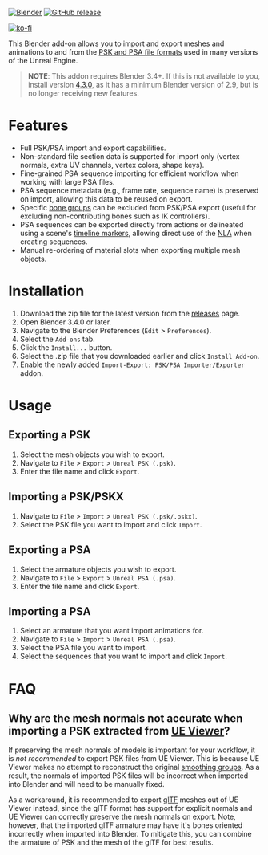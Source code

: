 [![Blender](https://img.shields.io/badge/Blender->=3.4-blue?logo=blender&logoColor=white)](https://www.blender.org/download/ "Download Blender")
[![GitHub release](https://img.shields.io/github/release/DarklightGames/io_scene_psk_psa?include_prereleases=&sort=semver&color=blue)](https://github.com/DarklightGames/io_scene_psk_psa/releases/)

[![ko-fi](https://ko-fi.com/img/githubbutton_sm.svg)](https://ko-fi.com/L4L3853VR)

This Blender add-on allows you to import and export meshes and animations to and from the [PSK and PSA file formats](https://wiki.beyondunreal.com/PSK_%26_PSA_file_formats) used in many versions of the Unreal Engine.

> **NOTE**: This addon requires Blender 3.4+. If this is not available to you, install version [4.3.0](https://github.com/DarklightGames/io_scene_psk_psa/releases/tag/4.3.0), as it has a minimum Blender version of 2.9, but is no longer receiving new features.

# Features
* Full PSK/PSA import and export capabilities.
* Non-standard file section data is supported for import only (vertex normals, extra UV channels, vertex colors, shape keys).
* Fine-grained PSA sequence importing for efficient workflow when working with large PSA files.
* PSA sequence metadata (e.g., frame rate, sequence name) is preserved on import, allowing this data to be reused on export.
* Specific [bone groups](https://docs.blender.org/manual/en/latest/animation/armatures/properties/bone_groups.html) can be excluded from PSK/PSA export (useful for excluding non-contributing bones such as IK controllers).
* PSA sequences can be exported directly from actions or delineated using a scene's [timeline markers](https://docs.blender.org/manual/en/latest/animation/markers.html), allowing direct use of the [NLA](https://docs.blender.org/manual/en/latest/editors/nla/index.html) when creating sequences.
* Manual re-ordering of material slots when exporting multiple mesh objects.

# Installation
1. Download the zip file for the latest version from the [releases](https://github.com/DarklightGames/io_export_psk_psa/releases) page.
2. Open Blender 3.4.0 or later.
3. Navigate to the Blender Preferences (`Edit` > `Preferences`).
4. Select the `Add-ons` tab.
5. Click the `Install...` button.
6. Select the .zip file that you downloaded earlier and click `Install Add-on`.
7. Enable the newly added `Import-Export: PSK/PSA Importer/Exporter` addon.

# Usage
## Exporting a PSK
1. Select the mesh objects you wish to export.
2. Navigate to `File` > `Export` > `Unreal PSK (.psk)`.
3. Enter the file name and click `Export`.

## Importing a PSK/PSKX
1. Navigate to `File` > `Import` > `Unreal PSK (.psk/.pskx)`.
2. Select the PSK file you want to import and click `Import`.

## Exporting a PSA
1. Select the armature objects you wish to export.
2. Navigate to `File` > `Export` > `Unreal PSA (.psa)`.
3. Enter the file name and click `Export`.

## Importing a PSA
1. Select an armature that you want import animations for.
2. Navigate to `File` > `Import` > `Unreal PSA (.psa)`.
3. Select the PSA file you want to import.
4. Select the sequences that you want to import and click `Import`.

# FAQ
## Why are the mesh normals not accurate when importing a PSK extracted from [UE Viewer](https://www.gildor.org/en/projects/umodel)?
If preserving the mesh normals of models is important for your workflow, it is *not recommended* to export PSK files from UE Viewer. This is because UE Viewer makes no attempt to reconstruct the original [smoothing groups](https://en.wikipedia.org/wiki/Smoothing_group). As a result, the normals of imported PSK files will be incorrect when imported into Blender and will need to be manually fixed.

As a workaround, it is recommended to export [glTF](https://en.wikipedia.org/wiki/GlTF) meshes out of UE Viewer instead, since the glTF format has support for explicit normals and UE Viewer can correctly preserve the mesh normals on export. Note, however, that the imported glTF armature may have it's bones oriented incorrectly when imported into Blender. To mitigate this, you can combine the armature of PSK and the mesh of the glTF for best results.
